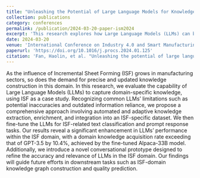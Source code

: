 ```yaml
---
title: "Unleashing the Potential of Large Language Models for Knowledge Augmentation: A Practical Experiment on Incremental Sheet Forming"
collection: publications
category: conferences
permalink: /publication/2024-03-20-paper-ism2024
excerpt: 'This research explores how Large Language Models (LLMs) can be adapted to better understand and operate within the Incremental Sheet Forming (ISF) domain. By developing an automated pipeline for extracting and enriching ISF-specific knowledge, and fine-tuning models like Alpaca-33B, the study achieves a 10.4% improvement in domain knowledge acquisition over GPT-3.5. A new conversational prototype further boosts accuracy and relevance, paving the way for advanced ISF applications such as knowledge graphs and quality prediction.'
date: 2024-03-20
venue: 'International Conference on Industry 4.0 and Smart Manufacturing (ISM) 2024'
paperurl: 'https://doi.org/10.1016/j.procs.2024.01.125'
citation: 'Fan, Haolin, et al. "Unleashing the potential of large language models for knowledge augmentation: A practical experiment on incremental sheet forming." Procedia Computer Science 232 (2024): 1269-1278.'
---
```


As the influence of Incremental Sheet Forming (ISF) grows in manufacturing sectors, so does the demand for precise and updated knowledge construction in this domain. In this research, we evaluate the capability of Large Language Models (LLMs) to capture domain-specific knowledge, using ISF as a case study. Recognizing common LLMs’ limitations such as potential inaccuracies and outdated information reliance, we propose a comprehensive approach involving automated and adaptive knowledge extraction, enrichment, and integration into an ISF-specific dataset. We then fine-tune the LLMs for ISF-related text classification and prompt response tasks. Our results reveal a significant enhancement in LLMs’ performance within the ISF domain, with a domain knowledge acquisition rate exceeding that of GPT-3.5 by 10.4%, achieved by the fine-tuned Alpaca-33B model. Additionally, we introduce a novel conversational prototype designed to refine the accuracy and relevance of LLMs in the ISF domain. Our findings will guide future efforts in downstream tasks such as ISF-domain knowledge graph construction and quality prediction.
